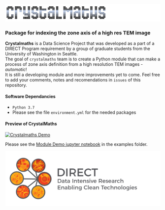 
![crystalmaths](https://github.com/crystalmaths/crystalmaths/blob/master/images/crystalmathsdark.png?raw=true)

### Package for indexing the zone axis of a high res TEM image
**Crystalmaths** is a Data Science Project that was developed as a part of a DIRECT Program requirement by a group of graduate students from the University of Washington in Seattle.\
The goal of `crystalmaths` team is to create a Python module that can make a process of zone axis definition from a high resolution TEM images - *automatic*!\
It is still a developing module and more improvements yet to come. Feel free to add your comments, notes and recomendations in `issues` of this repository.

#### Software Dependancies

- `Python 3.7`
- Please see the file `environment.yml` for the needed packages

#### Preview of CrystalMaths
[![Crystalmaths Demo](https://res.cloudinary.com/marcomontalbano/image/upload/v1584430647/video_to_markdown/images/youtube--sT46nRLCLZ8-c05b58ac6eb4c4700831b2b3070cd403.jpg)](https://www.youtube.com/watch?v=sT46nRLCLZ8 "Crystalmaths Demo")


Please see the [Module Demo jupyter notebook](https://github.com/crystalmaths/crystalmaths/blob/master/examples/Module%20Demo.ipynb) in the examples folder.

![DIRECT logo](https://github.com/crystalmaths/crystalmaths/blob/master/images/DIRECTlogo-Final.png?raw=true)
